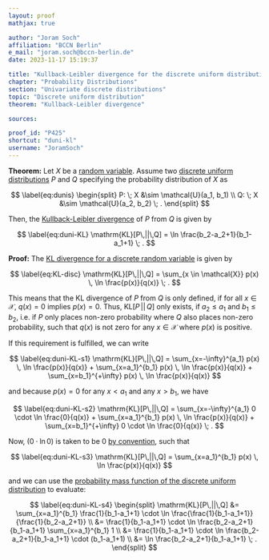 ```yaml
---
layout: proof
mathjax: true

author: "Joram Soch"
affiliation: "BCCN Berlin"
e_mail: "joram.soch@bccn-berlin.de"
date: 2023-11-17 15:19:37

title: "Kullback-Leibler divergence for the discrete uniform distribution"
chapter: "Probability Distributions"
section: "Univariate discrete distributions"
topic: "Discrete uniform distribution"
theorem: "Kullback-Leibler divergence"

sources:

proof_id: "P425"
shortcut: "duni-kl"
username: "JoramSoch"
---
```



**Theorem:** Let $X$ be a [random variable](/D/rvar). Assume two [discrete uniform distributions](/D/Duni) $P$ and $Q$ specifying the probability distribution of $X$ as

$$ \label{eq:dunis}
\begin{split}
P: \; X &\sim \mathcal{U}(a_1, b_1) \\
Q: \; X &\sim \mathcal{U}(a_2, b_2) \; .
\end{split}
$$

Then, the [Kullback-Leibler divergence](/D/kl) of $P$ from $Q$ is given by

$$ \label{eq:duni-KL}
\mathrm{KL}[P\,||\,Q] = \ln \frac{b_2-a_2+1}{b_1-a_1+1} \; .
$$


**Proof:** The [KL divergence for a discrete random variable](/D/kl) is given by

$$ \label{eq:KL-disc}
\mathrm{KL}[P\,||\,Q] = \sum_{x \in \mathcal{X}} p(x) \, \ln \frac{p(x)}{q(x)} \; .
$$

This means that the KL divergence of $P$ from $Q$ is only defined, if for all $x \in \mathcal{X}$, $q(x) = 0$ implies $p(x) = 0$. Thus, $\mathrm{KL}[P\,\vert\vert\,Q]$ only exists, if $a_2 \leq a_1$ and $b_1 \leq b_2$, i.e. if $P$ only places non-zero probability where $Q$ also places non-zero probability, such that $q(x)$ is not zero for any $x \in \mathcal{X}$ where $p(x)$ is positive.

If this requirement is fulfilled, we can write

$$ \label{eq:duni-KL-s1}
\mathrm{KL}[P\,||\,Q] = \sum_{x=-\infty}^{a_1} p(x) \, \ln \frac{p(x)}{q(x)} + \sum_{x=a_1}^{b_1} p(x) \, \ln \frac{p(x)}{q(x)} + \sum_{x=b_1}^{+\infty} p(x) \, \ln \frac{p(x)}{q(x)}
$$

and because $p(x) = 0$ for any $x < a_1$ and any $x > b_1$, we have

$$ \label{eq:duni-KL-s2}
\mathrm{KL}[P\,||\,Q] = \sum_{x=-\infty}^{a_1} 0 \cdot \ln \frac{0}{q(x)} + \sum_{x=a_1}^{b_1} p(x) \, \ln \frac{p(x)}{q(x)} + \sum_{x=b_1}^{+\infty} 0 \cdot \ln \frac{0}{q(x)} \; .
$$

Now, $(0 \cdot \ln 0)$ is taken to be $0$ [by convention](/D/ent), such that

$$ \label{eq:duni-KL-s3}
\mathrm{KL}[P\,||\,Q] = \sum_{x=a_1}^{b_1} p(x) \, \ln \frac{p(x)}{q(x)}
$$

and we can use the [probability mass function of the discrete uniform distribution](/P/duni-pmf) to evaluate:

$$ \label{eq:duni-KL-s4}
\begin{split}
\mathrm{KL}[P\,||\,Q] &= \sum_{x=a_1}^{b_1} \frac{1}{b_1-a_1+1} \cdot \ln \frac{\frac{1}{b_1-a_1+1}}{\frac{1}{b_2-a_2+1}} \\
&= \frac{1}{b_1-a_1+1} \cdot \ln \frac{b_2-a_2+1}{b_1-a_1+1} \sum_{x=a_1}^{b_1} 1 \\
&= \frac{1}{b_1-a_1+1} \cdot \ln \frac{b_2-a_2+1}{b_1-a_1+1} \cdot (b_1-a_1+1) \\
&= \ln \frac{b_2-a_2+1}{b_1-a_1+1} \; .
\end{split}
$$